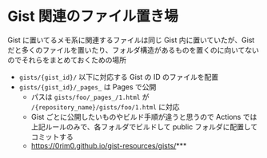 # Gist 関連のファイル置き場

Gist に置いてるメモ系に関連するファイルは同じ Gist 内に置いていたが、Gist だと多くのファイルを置いたり、フォルダ構造があるものを置くのに向いてないのでそれらをまとめておくための場所

- `gists/{gist_id}/` 以下に対応する Gist の ID のファイルを配置
- `gists/{gist_id}/_pages_` は Pages で公開
    - パスは `gists/foo/_pages_/1.html` が `/{repository_name}/gists/foo/1.html` に対応
    - Gist ごとに公開したいものやビルド手順が違うと思うので Actions では上記ルールのみで、各フォルダでビルドして public フォルダに配置してコミットする
    - https://0rim0.github.io/gist-resources/gists/***
